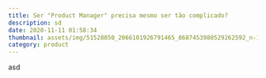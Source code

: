 ```yaml
---
title: Ser "Product Manager" precisa mesmo ser tão complicado?
description: sd
date: 2020-11-11 01:58:34
thumbnail: assets/img/51528050_2066101926791465_8687453980529262592_n-1200x675.jpg
category: product
---
```

asd